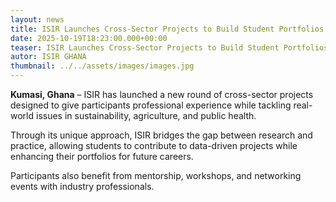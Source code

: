 ```yaml
---
layout: news
title: ISIR Launches Cross-Sector Projects to Build Student Portfolios
date: 2025-10-19T18:23:00.000+00:00
teaser: ISIR Launches Cross-Sector Projects to Build Student Portfolios
autor: ISIR GHANA
thumbnail: ../../assets/images/images.jpg
---
```




**Kumasi, Ghana** – ISIR has launched a new round of cross-sector projects designed to give participants professional experience while tackling real-world issues in sustainability, agriculture, and public health.

Through its unique approach, ISIR bridges the gap between research and practice, allowing students to contribute to data-driven projects while enhancing their portfolios for future careers.

Participants also benefit from mentorship, workshops, and networking events with industry professionals.

>
>
